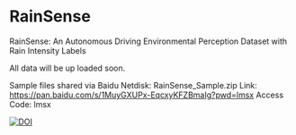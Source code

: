 # RainSense
RainSense: An Autonomous Driving Environmental Perception Dataset with Rain Intensity Labels

All data will be up loaded soon.

Sample files shared via Baidu Netdisk: RainSense_Sample.zip
Link: https://pan.baidu.com/s/1MuyGXUPx-EqcxyKFZBmaIg?pwd=lmsx
Access Code: lmsx

[![DOI](https://zenodo.org/badge/DOI/10.5281/zenodo.17231190.svg)](https://doi.org/10.5281/zenodo.17231190)

